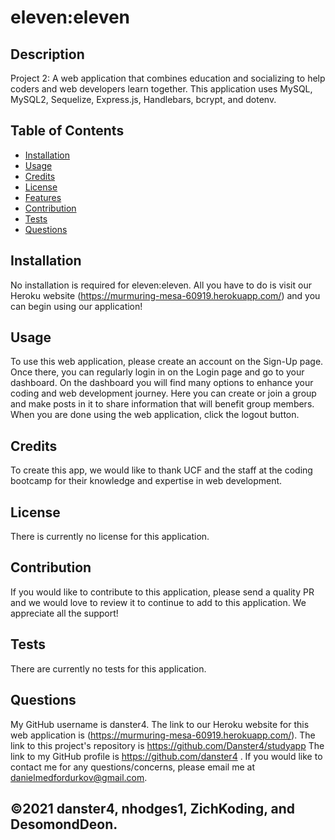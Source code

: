 # eleven:eleven

## Description
Project 2: 
A web application that combines education and socializing to help coders and web developers learn together. This application uses MySQL, MySQL2, Sequelize, Express.js, Handlebars, bcrypt, and dotenv.

## Table of Contents
* [Installation](#installation)
* [Usage](#usage)
* [Credits](#credits)
* [License](#license)
* [Features](#features)
* [Contribution](#contribution)
* [Tests](#tests)
* [Questions](#questions)

## Installation
No installation is required for eleven:eleven. All you have to do is visit our Heroku website (https://murmuring-mesa-60919.herokuapp.com/) and you can begin using our application!

## Usage
To use this web application, please create an account on the Sign-Up page. Once there, you can regularly login in on the Login page and go to your dashboard. On the dashboard you will find many options to enhance your coding and web development journey. Here you can create or join a group and make posts in it to share information that will benefit group members. When you are done using the web application, click the logout button.

## Credits
To create this app, we would like to thank UCF and the staff at the coding bootcamp for their knowledge and expertise in web development.

## License
There is currently no license for this application.

## Contribution
If you would like to contribute to this application, please send a quality PR and we would love to review it to continue to add to this application. We appreciate all the support!

## Tests
There are currently no tests for this application.

## Questions

My GitHub username is danster4. The link to our Heroku website for this web application is (https://murmuring-mesa-60919.herokuapp.com/). The link to this project's repository is https://github.com/Danster4/studyapp The link to my GitHub profile is https://github.com/danster4 . If you would like to contact me for any questions/concerns, please email me at danielmedfordurkov@gmail.com. 

## ©️2021 danster4, nhodges1, ZichKoding, and DesomondDeon.